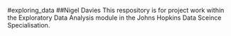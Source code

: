 #exploring_data
##Nigel Davies
This respository is for project work within the Exploratory Data Analysis module in the Johns Hopkins Data Sceince Specialisation.
